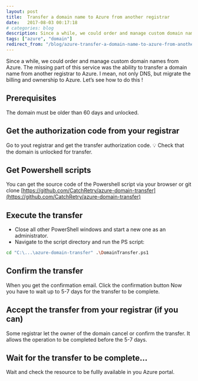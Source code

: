```yaml
---
layout: post
title:  Transfer a domain name to Azure from another registrar
date:   2017-08-03 00:17:18
# categories: blog
description: Since a while, we could order and manage custom domain names from Azure. The missing part of this service was the ability to transfer a domain name from another registrar to Azure. I mean, not only DNS, but migrate the billing and ownership to Azure. Let’s see how to do this !
tags: ["azure", "domain"]
redirect_from: "/blog/azure-transfer-a-domain-name-to-azure-from-another-registrar"
---
```


Since a while, we could order and manage custom domain names from Azure. The missing part of this service was the ability to transfer a domain name from another registrar to Azure. I mean, not only DNS, but migrate the billing and ownership to Azure. Let’s see how to do this !

## [](https://github.com/CatchRetry/azure-domain-transfer#prerequisites)Prerequisites

The domain must be older than 60 days and unlocked.

## [](https://github.com/CatchRetry/azure-domain-transfer#get-the-authorization-code-from-your-registrar)Get the authorization code from your registrar

Go to yout registrar and get the transfer authorization code. 💡 Check that the domain is unlocked for transfer.

## Get Powershell scripts

You can get the source code of the Powershell script via your browser or git clone [https://github.com/CatchRetry/azure-domain-transfer](https://github.com/CatchRetry/azure-domain-transfer)

## [](https://github.com/CatchRetry/azure-domain-transfer#execute-the-transfer)Execute the transfer

*   Close all other PowerShell windows and start a new one as an administrator.
*   Navigate to the script directory and run the PS script:

```bash
cd "C:\...\azure-domain-transfer" .\DomainTransfer.ps1 
```

## [](https://github.com/CatchRetry/azure-domain-transfer#confirm-the-transfer)Confirm the transfer

When you get the confirmation email. Click the confirmation button Now you have to wait up to 5-7 days for the transfer to be complete.

## [](https://github.com/CatchRetry/azure-domain-transfer#accept-the-transfer-from-your-registrar-if-you-can)Accept the transfer from your registrar (if you can)

Some registrar let the owner of the domain cancel or confirm the transfer. It allows the operation to be completed before the 5-7 days.

## [](https://github.com/CatchRetry/azure-domain-transfer#wait-for-the-transfer-to-be-complete)Wait for the transfer to be complete...

Wait and check the resource to be fullly available in you Azure portal.